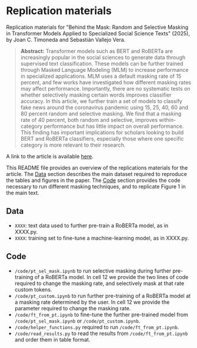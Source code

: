 # Replication materials

Replication materials for "Behind the Mask: Random and Selective Masking in Transformer Models Applied to Specialized Social Science Texts" (2025), by Joan C. Timoneda and Sebastián Vallejo Vera.

> __Abstract:__
> Transformer models such as BERT and RoBERTa are increasingly popular in the social sciences to generate data through supervised text classification. These models can be further trained through Masked Language Modeling (MLM) to increase performance in specialized applications. MLM uses a default masking rate of 15 percent, and few works have investigated how different masking rates may affect performance. Importantly, there are no systematic tests on whether selectively masking certain words improves classifier accuracy. In this article, we further train a set of models to classify fake news around the coronavirus pandemic using 15, 25, 40, 60 and 80 percent random and selective masking. We find that a masking rate of 40 percent, both random and selective, improves within-category performance but has little impact on overall performance. This finding has important implications for scholars looking to build BERT and RoBERTa classifiers, especially those where one specific category is more relevant to their research.

A link to the article is available [here](FILL).

This README file provides an overview of the replications materials for the article. The [Data](https://github.com/svallejovera/gender_inst_speeches#data) section describes the main dataset required to reproduce the tables and figures in the paper. The [Code](https://github.com/svallejovera/gender_inst_speeches#Analysis) section provides the code necessary to run different masking techniques, and to replicate Figure 1 in the main text. 

## Data

- `XXXX`: text data used to further pre-train a RoBERTa model, as in XXXX.py.
- `XXXX`: training set to fine-tune a machine-learning model, as in XXXX.py.

## Code

- `/code/pt_sel_mask.ipynb` to run selective masking during further pre-training of a RoBERTa model. In cell 12 we provide the two lines of code required to change the masking rate, and selectively mask at that rate custom tokens.
- `/code/pt_custom.ipynb` to run further pre-training of a RoBERTa model at a masking rate determined by the user. In cell 12 we provide the parameter required to change the masking rate.
- `/code/ft_from_pt.ipynb` to fine-tune the further pre-trained model from `/code/pt_sel_mask.ipynb` or `/code/pt_custom.ipynb`.
- `/code/helper_functions.py` required to run `/code/ft_from_pt.ipynb`.
- `/code/read_results.py` to read the results from `/code/ft_from_pt.ipynb` and order them in table format. 
